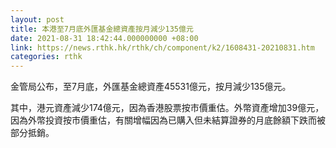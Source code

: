 ```yaml
---
layout: post
title: 本港至7月底外匯基金總資產按月減少135億元
date: 2021-08-31 18:42:44.000000000 +08:00
link: https://news.rthk.hk/rthk/ch/component/k2/1608431-20210831.htm
categories: rthk
---
```


金管局公布，至7月底，外匯基金總資產45531億元，按月減少135億元。

其中，港元資產減少174億元，因為香港股票按市價重估。外幣資產增加39億元，因為外幣投資按市價重估，有關增幅因為已購入但未結算證券的月底餘額下跌而被部分抵銷。
